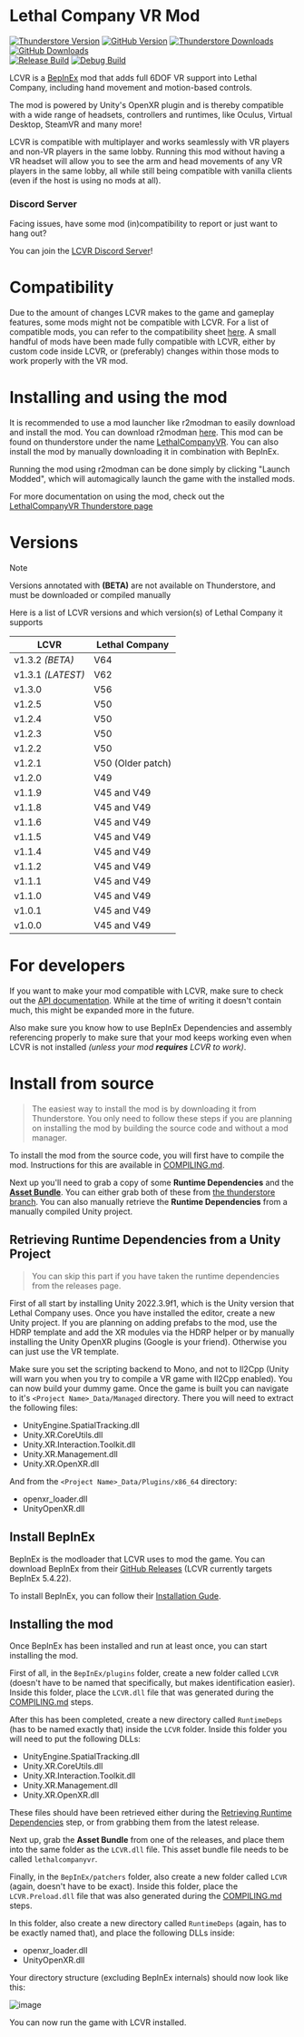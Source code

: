 # Lethal Company VR Mod

<!-- Shields idea shamelessly stolen from Evaisa's LethalLib -->

[![Thunderstore Version](https://img.shields.io/thunderstore/v/DaXcess/LethalCompanyVR?style=for-the-badge&logo=thunderstore&logoColor=white)](https://thunderstore.io/c/lethal-company/p/DaXcess/LethalCompanyVR)
[![GitHub Version](https://img.shields.io/github/v/release/DaXcess/LCVR?style=for-the-badge&logo=github)](https://github.com/DaXcess/LCVR/releases/latest)
[![Thunderstore Downloads](https://img.shields.io/thunderstore/dt/DaXcess/LethalCompanyVR?style=for-the-badge&logo=thunderstore&logoColor=white)](https://thunderstore.io/c/lethal-company/p/DaXcess/LethalCompanyVR)
[![GitHub Downloads](https://img.shields.io/github/downloads/DaXcess/LCVR/total?style=for-the-badge&logo=github)](https://github.com/DaXcess/LCVR/releases/latest)
<br />
[![Release Build](https://img.shields.io/github/actions/workflow/status/DaXcess/LCVR/build-release.yaml?branch=main&style=for-the-badge&label=RELEASE)](https://github.com/DaXcess/LCVR/actions/workflows/build-release.yaml)
[![Debug Build](https://img.shields.io/github/actions/workflow/status/DaXcess/LCVR/build-debug.yaml?branch=dev&style=for-the-badge&label=DEBUG)](https://github.com/DaXcess/LCVR/actions/workflows/build-debug.yaml)

LCVR is a [BepInEx](https://docs.bepinex.dev/) mod that adds full 6DOF VR support into Lethal Company, including hand movement and motion-based controls.

The mod is powered by Unity's OpenXR plugin and is thereby compatible with a wide range of headsets, controllers and runtimes, like Oculus, Virtual Desktop, SteamVR and many more!

LCVR is compatible with multiplayer and works seamlessly with VR players and non-VR players in the same lobby. Running this mod without having a VR headset will allow you to see the arm and head movements of any VR players in the same lobby, all while still being compatible with vanilla clients (even if the host is using no mods at all).

### Discord Server

Facing issues, have some mod (in)compatibility to report or just want to hang out?

You can join the [LCVR Discord Server](https://discord.gg/2DxNgpPZUF)!

# Compatibility

Due to the amount of changes LCVR makes to the game and gameplay features, some mods might not be compatible with LCVR. For a list of compatible mods, you can refer to the compatibility sheet [here](https://docs.google.com/spreadsheets/d/1mSulrvMkQFtjF_BWDeSfGz9rm3UWKMywmUP1yhcgCGo/edit?usp=sharing). A small handful of mods have been made fully compatible with LCVR, either by custom code inside LCVR, or (preferably) changes within those mods to work properly with the VR mod.

# Installing and using the mod

It is recommended to use a mod launcher like r2modman to easily download and install the mod. You can download r2modman [here](https://thunderstore.io/package/ebkr/r2modman/). This mod can be found on thunderstore under the name [LethalCompanyVR](https://thunderstore.io/c/lethal-company/p/DaXcess/LethalCompanyVR). You can also install the mod by manually downloading it in combination with BepInEx.

Running the mod using r2modman can be done simply by clicking "Launch Modded", which will automagically launch the game with the installed mods.

For more documentation on using the mod, check out the [LethalCompanyVR Thunderstore page](https://thunderstore.io/c/lethal-company/p/DaXcess/LethalCompanyVR)

# Versions

> [!NOTE]
> Versions annotated with **(BETA)** are not available on Thunderstore, and must be downloaded or compiled manually

Here is a list of LCVR versions and which version(s) of Lethal Company it supports

| LCVR              | Lethal Company    |
|-------------------|-------------------|
| v1.3.2 *(BETA)*   | V64               |
| v1.3.1 *(LATEST)* | V62               |
| v1.3.0            | V56               |
| v1.2.5            | V50               |
| v1.2.4            | V50               |
| v1.2.3            | V50               |
| v1.2.2            | V50               |
| v1.2.1            | V50 (Older patch) |
| v1.2.0            | V49               |
| v1.1.9            | V45 and V49       |
| v1.1.8            | V45 and V49       |
| v1.1.6            | V45 and V49       |
| v1.1.5            | V45 and V49       |
| v1.1.4            | V45 and V49       |
| v1.1.2            | V45 and V49       |
| v1.1.1            | V45 and V49       |
| v1.1.0            | V45 and V49       |
| v1.0.1            | V45 and V49       |
| v1.0.0            | V45 and V49       |

# For developers

If you want to make your mod compatible with LCVR, make sure to check out the [API documentation](Docs/API). While at the time of writing it doesn't contain much, this might be expanded more in the future.

Also make sure you know how to use BepInEx Dependencies and assembly referencing properly to make sure that your mod keeps working even when LCVR is not installed _(unless your mod **requires** LCVR to work)_.

# Install from source

> The easiest way to install the mod is by downloading it from Thunderstore. You only need to follow these steps if you are planning on installing the mod by building the source code and without a mod manager.

To install the mod from the source code, you will first have to compile the mod. Instructions for this are available in [COMPILING.md](COMPILING.md).

Next up you'll need to grab a copy of some **Runtime Dependencies** and the [**Asset Bundle**](https://github.com/DaXcess/LCVR/blob/thunderstore/lethalcompanyvr). You can either grab both of these from [the thunderstore branch](https://github.com/DaXcess/LCVR/tree/thunderstore). You can also manually retrieve the **Runtime Dependencies** from a manually compiled Unity project.

## Retrieving Runtime Dependencies from a Unity Project

> You can skip this part if you have taken the runtime dependencies from the releases page.

First of all start by installing Unity 2022.3.9f1, which is the Unity version that Lethal Company uses. Once you have installed the editor, create a new Unity project. If you are planning on adding prefabs to the mod, use the HDRP template and add the XR modules via the HDRP helper or by manually installing the Unity OpenXR plugins (Google is your friend). Otherwise you can just use the VR template.

Make sure you set the scripting backend to Mono, and not to Il2Cpp (Unity will warn you when you try to compile a VR game with Il2Cpp enabled). You can now build your dummy game. Once the game is built you can navigate to it's `<Project Name>_Data/Managed` directory. There you will need to extract the following files:

- UnityEngine.SpatialTracking.dll
- Unity.XR.CoreUtils.dll
- Unity.XR.Interaction.Toolkit.dll
- Unity.XR.Management.dll
- Unity.XR.OpenXR.dll

And from the `<Project Name>_Data/Plugins/x86_64` directory:

- openxr_loader.dll
- UnityOpenXR.dll

## Install BepInEx

BepInEx is the modloader that LCVR uses to mod the game. You can download BepInEx from their [GitHub Releases](https://github.com/BepInEx/BepInEx/releases) (LCVR currently targets BepInEx 5.4.22).

To install BepInEx, you can follow their [Installation Gude](https://docs.bepinex.dev/articles/user_guide/installation/index.html#installing-bepinex-1).

## Installing the mod

Once BepInEx has been installed and run at least once, you can start installing the mod.

First of all, in the `BepInEx/plugins` folder, create a new folder called `LCVR` (doesn't have to be named that specifically, but makes identification easier). Inside this folder, place the `LCVR.dll` file that was generated during the [COMPILING.md](COMPILING.md) steps.

After this has been completed, create a new directory called `RuntimeDeps` (has to be named exactly that) inside the `LCVR` folder. Inside this folder you will need to put the following DLLs:

- UnityEngine.SpatialTracking.dll
- Unity.XR.CoreUtils.dll
- Unity.XR.Interaction.Toolkit.dll
- Unity.XR.Management.dll
- Unity.XR.OpenXR.dll

These files should have been retrieved either during the [Retrieving Runtime Dependencies](#retrieving-runtime-dependencies-from-a-unity-project) step, or from grabbing them from the latest release.

Next up, grab the **Asset Bundle** from one of the releases, and place them into the same folder as the `LCVR.dll` file. This asset bundle file needs to be called `lethalcompanyvr`.

Finally, in the `BepInEx/patchers` folder, also create a new folder called `LCVR` (again, doesn't have to be exact). Inside this folder, place the `LCVR.Preload.dll` file that was also generated during the [COMPILING.md](COMPILING.md) steps.

In this folder, also create a new directory called `RuntimeDeps` (again, has to be exactly named that), and place the following DLLs inside:

- openxr_loader.dll
- UnityOpenXR.dll

Your directory structure (excluding BepInEx internals) should now look like this:

![image](https://github.com/user-attachments/assets/6cfc3384-6f0c-4d93-9a62-11bb5a009b69)

You can now run the game with LCVR installed.
